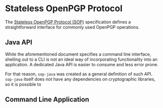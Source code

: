 # Stateless OpenPGP Protocol
The [Stateless OpenPGP Protocol (SOP)](https://datatracker.ietf.org/doc/draft-dkg-openpgp-stateless-cli/) specification defines a straightforward interface for commonly used OpenPGP operations.

## Java API
While the aforementioned document specifies a command line interface, shelling out to a CLI is not an ideal way of incorporating functionality into an application.
A dedicated Java API is easier to consume and less error prone.

For that reason, `sop-java` was created as a general definition of such API. `sop-java` itself does not have any dependencies on cryptographic libraries, so it is possible to 

## Command Line Application
